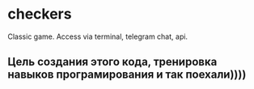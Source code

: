 # checkers
Classic game. Access via terminal, telegram chat, api.
## Цель создания этого кода, тренировка навыков програмирования и так поехали))))
